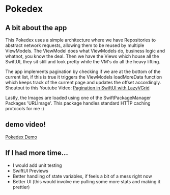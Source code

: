 # Pokedex

## A bit about the app
This Pokedex uses a simple architecture where we have Repositories to abstract network requests, allowing them to be reused by multiple ViewModels. The ViewModel does what ViewModels do, business logic and whatnot, you know the deal. Then we have the Views which house all the SwiftUI, they sit still and look pretty while the VM's do all the heavy lifting.

The app implements pagination by checking if we are at the bottom of the current list, if this is true it triggers the ViewModels loadMoreData function which keeps track of the current page and updates the offset accordingly. 
Shoutout to this Youtube Video: [Pagination in SwiftUI with LazyVGrid](https://youtu.be/hluc9h0uVXI)

Lastly, the Images are loaded using one of the SwiftPackageManager Packages 'URLImage'. This package handles standard HTTP caching protocols for me :)


## demo video!

[Pokedex Demo](https://youtube.com/shorts/JChwobT0-lo?feature=share)

## If I had more time...
- I would add unit testing
- SwiftUI Previews
- Better handling of state variables, if feels a bit of a mess right now
- Better UI (this would involve me pulling some more stats and making it prettier)

